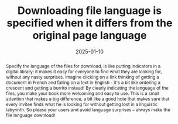 ---
title: Downloading file language is specified when it differs from the original page language
abstract: "Specify the language of the files for download, is like putting indicators in a digital library: it makes it easy for everyone to find what they are looking for, without any nasty surprises. Imagine clicking on a link thinking of getting a document in French and falling on a text in English - it's a bit like ordering a crescent and getting a burrito instead! By clearly indicating the language of the files, you make your book more welcoming and easy to use. This is a small attention that makes a big difference, a bit like a good hote that makes sure that every invitee finds what he is looking for without getting lost in a linguistic labyrinth. So please your users and avoid language surprises – always make the file language download!"
categories:
  - Links
agrege: O4144-E049
opquast: 4 144
indiceebook: "49"
description: Rule 049
before: "048"
weight: "049"
after: "050"
actif: "1"
layout: rules
date: 2025-01-10
tags:
  - Usability
objectif:
  - Allow to know what to expect before uploading a document, avoiding confusion or frustration.
  - Quickly identify available files in a preferred language, improving their browsing experience.
  - Reduce the risk of unnecessary errors and downloads, improving efficiency and satisfaction.
Meo:
  - Make a list of all files available for download, write down the language of each file and write down a text that gives this indication
  - Use the lang attribute to specify the language of HTML elements, including links to downloadable files
  - Clearly specify the language of the file in the link text or in a related description
Controle:
  - Make sure that each link to a download file includes a clear indication of the language of the file, via a descriptive text.
  - Language detection tools can help
epubcheck: null
ace: null
humancheck: true
ReadiumGoToolkit: null
Source:
  - Opquast
Referentiel:
  - N/A
steps:
  - Design
  - Editorial
---